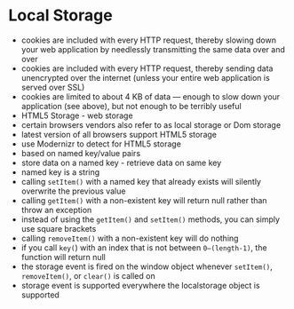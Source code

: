 # Local Storage
- cookies are included with every HTTP request, thereby slowing down your web application by needlessly transmitting the same data over and over
- cookies are included with every HTTP request, thereby sending data unencrypted over the internet (unless your entire web application is served over SSL)
- cookies are limited to about 4 KB of data — enough to slow down your application (see above), but not enough to be terribly useful
- HTML5 Storage - web storage
- certain browsers vendors also refer to as local storage or Dom storage
- latest version of all browsers support HTML5 storage
- use Modernizr to detect for HTML5 storage
- based on named key/value pairs
- store data on a named key - retrieve data on same key
- named key is a string
- calling `setItem()` with a named key that already exists will silently overwrite the previous value
- calling `getItem()` with a non-existent key will return null rather than throw an exception
- instead of using the `getItem()` and `setItem()` methods, you can simply use square brackets
- calling `removeItem()` with a non-existent key will do nothing
- if you call `key(`) with an index that is not between `0–(length-1)`, the function will return null
- the storage event is fired on the window object whenever `setItem()`, `removeItem()`, or `clear()` is called on 
- storage event is supported everywhere the localstorage object is supported
